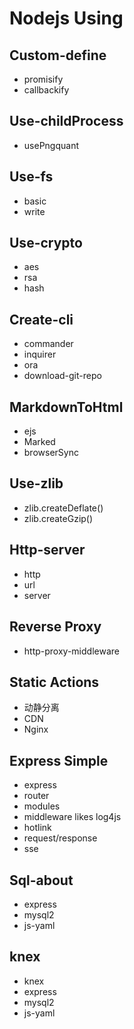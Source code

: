 # Nodejs Using

## Custom-define

- promisify
- callbackify

## Use-childProcess

- usePngquant

## Use-fs

- basic
- write

## Use-crypto

- aes
- rsa
- hash

## Create-cli

- commander
- inquirer
- ora
- download-git-repo

## MarkdownToHtml

- ejs
- Marked
- browserSync

## Use-zlib

- zlib.createDeflate()
- zlib.createGzip()

## Http-server

- http
- url
- server

## Reverse Proxy

- http-proxy-middleware

## Static Actions

- 动静分离
- CDN
- Nginx

## Express Simple

- express
- router
- modules
- middleware likes log4js
- hotlink
- request/response
- sse

## Sql-about

- express
- mysql2
- js-yaml

## knex

- knex
- express
- mysql2
- js-yaml
